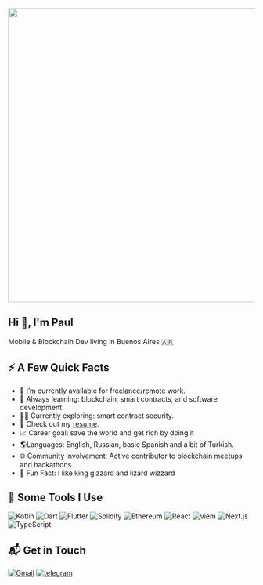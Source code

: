 <img src="https://steamuserimages-a.akamaihd.net/ugc/868489934988784583/922F08FA0EA953FC9BAC20572A960D0905983A17/?imw=637&imh=358&ima=fit&impolicy=Letterbox&imcolor=%23000000&letterbox=true" width="600"/>

## Hi 👋, I'm Paul

Mobile & Blockchain Dev living in Buenos Aires 🇦🇷

## ⚡️ A Few Quick Facts

- 🔭 I’m currently available for freelance/remote work.
- 🧐 Always learning: blockchain, smart contracts, and software development.
- 👨‍🔬 Currently exploring: smart contract security.
- 📙 Check out my [resume](https://drive.google.com/file/d/1wXFxpfXmVO1XDxQkxnWRHvmlvZXzGb7H/view?usp=sharing).
- 📈 Career goal: save the world and get rich by doing it
- 🌎Languages: English, Russian, basic Spanish and a bit of Turkish.
- 🌐 Community involvement: Active contributor to blockchain meetups and hackathons
- 🎉 Fun Fact: I like king gizzard and lizard wizzard


<h2>🚀 Some Tools I Use</h2>

<p align="left">
  
<img alt="Kotlin" src="https://img.shields.io/badge/Kotlin-7F52FF?&style=flat&logo=kotlin&logoColor=white" />
<img alt="Dart" src="https://img.shields.io/badge/Dart-0175C2?style=flat&logo=dart&logoColor=white" />
<img alt="Flutter" src="https://img.shields.io/badge/Flutter-02569B?style=flat&logo=flutter&logoColor=white" />
<img alt="Solidity" src="https://img.shields.io/badge/-Solidity-BAC9F9?style=flat-square&logo=solidity&logoColor=363636" />
<img alt="Ethereum" src="https://img.shields.io/badge/-Ethereum-3C3C3D?style=flat-square&logo=ethereum&logoColor=white" />
<img alt="React" src="https://img.shields.io/badge/-React-45b8d8?style=flat-square&logo=react&logoColor=white" />
<img alt="viem" src="https://img.shields.io/badge/-viem-4E4E4E?style=flat-square&logoColor=white" />
<img alt="Next.js" src="https://img.shields.io/badge/-Next.js-black?style=flat-square&logo=next.js&logoColor=white" />
<img alt="TypeScript" src="https://img.shields.io/badge/-TypeScript-007ACC?style=flat-square&logo=typescript&logoColor=white" />

</p>

## 📬 Get in Touch
[![Gmail](https://img.shields.io/badge/-paul.sizon-c14438?style=flat-square&logo=Gmail&logoColor=white)](mailto:paul.sizon@outlook.com)
[![telegram](https://img.shields.io/badge/Telegram-2CA5E0?style=flat-square&logo=telegram&logoColor=white)](https://t.me/Pablo_Kagathos)

